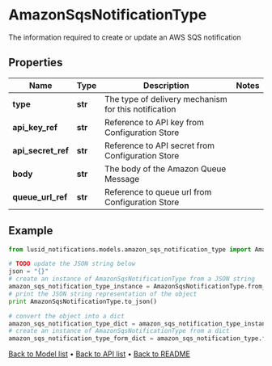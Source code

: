 # AmazonSqsNotificationType

The information required to create or update an AWS SQS notification

## Properties
Name | Type | Description | Notes
------------ | ------------- | ------------- | -------------
**type** | **str** | The type of delivery mechanism for this notification | 
**api_key_ref** | **str** | Reference to API key from Configuration Store | 
**api_secret_ref** | **str** | Reference to API secret from Configuration Store | 
**body** | **str** | The body of the Amazon Queue Message | 
**queue_url_ref** | **str** | Reference to queue url from Configuration Store | 

## Example

```python
from lusid_notifications.models.amazon_sqs_notification_type import AmazonSqsNotificationType

# TODO update the JSON string below
json = "{}"
# create an instance of AmazonSqsNotificationType from a JSON string
amazon_sqs_notification_type_instance = AmazonSqsNotificationType.from_json(json)
# print the JSON string representation of the object
print AmazonSqsNotificationType.to_json()

# convert the object into a dict
amazon_sqs_notification_type_dict = amazon_sqs_notification_type_instance.to_dict()
# create an instance of AmazonSqsNotificationType from a dict
amazon_sqs_notification_type_form_dict = amazon_sqs_notification_type.from_dict(amazon_sqs_notification_type_dict)
```
[Back to Model list](../README.md#documentation-for-models) &#8226; [Back to API list](../README.md#documentation-for-api-endpoints) &#8226; [Back to README](../README.md)


